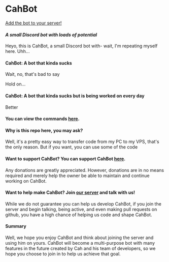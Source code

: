 # CahBot

[Add the bot to your server!](https://goo.gl/ttNED9)

#### ***A small Discord bot with loads of potential***

Heyo, this is CahBot, a small Discord bot with- wait, I'm repeating myself here. Uhh...

#### **CahBot:** A bot that kinda sucks

Wait, no, that's bad to say

Hold on...

#### **CahBot:** A bot that kinda sucks but is being worked on every day

Better

#### You can view the commands [here](http://cahbot.pro/commands).
 
#### **Why is this repo here, you may ask?**
 
 Well, it's a pretty easy way to transfer code from my PC to my VPS, that's the only reason. But if you want, you can use some of the code

#### **Want to support CahBot?** You can support CahBot [here](https://goo.gl/QBvB7N).

Any donations are greatly appreciated. However, donations are in no means required and merely help the owner be able to maintain and continue working on CahBot.

#### **Want to help make CahBot?** Join [our server](https://goo.gl/02ZRK5) and talk with us!

While we do not guarantee you can help us develop CahBot, if you join the server and begin talking, being active, and even making pull requests on github, you have a high chance of helping us code and shape CahBot.

#### **Summary**

Well, we hope you enjoy CahBot and think about joining the server and using him on yours. CahBot will become a multi-purpose bot with many features in the future created by Cah and his team of developers, so we hope you choose to join in to help us achieve that goal.
